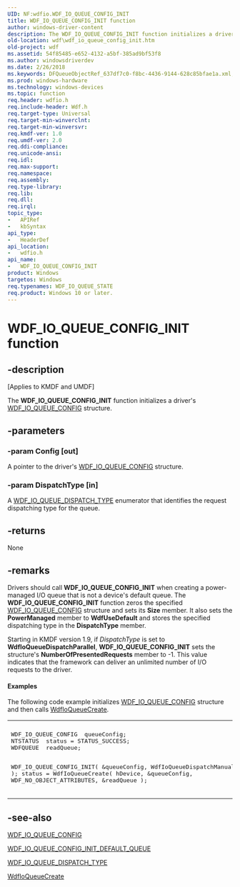 ```yaml
---
UID: NF:wdfio.WDF_IO_QUEUE_CONFIG_INIT
title: WDF_IO_QUEUE_CONFIG_INIT function
author: windows-driver-content
description: The WDF_IO_QUEUE_CONFIG_INIT function initializes a driver's WDF_IO_QUEUE_CONFIG structure.
old-location: wdf\wdf_io_queue_config_init.htm
old-project: wdf
ms.assetid: 54f85485-e652-4132-a5bf-385ad9bf53f8
ms.author: windowsdriverdev
ms.date: 2/26/2018
ms.keywords: DFQueueObjectRef_637df7c0-f8bc-4436-9144-628c85bfae1a.xml, WDF_IO_QUEUE_CONFIG_INIT, WDF_IO_QUEUE_CONFIG_INIT function, kmdf.wdf_io_queue_config_init, wdf.wdf_io_queue_config_init, wdfio/WDF_IO_QUEUE_CONFIG_INIT
ms.prod: windows-hardware
ms.technology: windows-devices
ms.topic: function
req.header: wdfio.h
req.include-header: Wdf.h
req.target-type: Universal
req.target-min-winverclnt: 
req.target-min-winversvr: 
req.kmdf-ver: 1.0
req.umdf-ver: 2.0
req.ddi-compliance: 
req.unicode-ansi: 
req.idl: 
req.max-support: 
req.namespace: 
req.assembly: 
req.type-library: 
req.lib: 
req.dll: 
req.irql: 
topic_type:
-	APIRef
-	kbSyntax
api_type:
-	HeaderDef
api_location:
-	wdfio.h
api_name:
-	WDF_IO_QUEUE_CONFIG_INIT
product: Windows
targetos: Windows
req.typenames: WDF_IO_QUEUE_STATE
req.product: Windows 10 or later.
---
```


# WDF_IO_QUEUE_CONFIG_INIT function


## -description


<p class="CCE_Message">[Applies to KMDF and UMDF]

The <b>WDF_IO_QUEUE_CONFIG_INIT</b> function initializes a driver's <a href="https://msdn.microsoft.com/library/windows/hardware/ff552359">WDF_IO_QUEUE_CONFIG</a> structure.


## -parameters




### -param Config [out]

A pointer to the driver's <a href="https://msdn.microsoft.com/library/windows/hardware/ff552359">WDF_IO_QUEUE_CONFIG</a> structure.


### -param DispatchType [in]

A <a href="https://msdn.microsoft.com/library/windows/hardware/ff552362">WDF_IO_QUEUE_DISPATCH_TYPE</a> enumerator that identifies the request dispatching type for the queue.


## -returns



None




## -remarks



Drivers should call <b>WDF_IO_QUEUE_CONFIG_INIT</b> when creating a power-managed I/O queue that is not a device's default queue. The <b>WDF_IO_QUEUE_CONFIG_INIT</b> function zeros the specified <a href="https://msdn.microsoft.com/library/windows/hardware/ff552359">WDF_IO_QUEUE_CONFIG</a> structure and sets its <b>Size</b> member. It also sets the <b>PowerManaged</b> member to <b>WdfUseDefault</b> and stores the specified dispatching type in the <b>DispatchType</b> member.

Starting in KMDF version 1.9, if <i>DispatchType</i> is set to <b>WdfIoQueueDispatchParallel</b>, <b>WDF_IO_QUEUE_CONFIG_INIT</b> sets the structure's <b>NumberOfPresentedRequests</b> member to -1. This value indicates that the framework can deliver an unlimited number of I/O requests to the driver.


#### Examples

The following code example initializes <a href="https://msdn.microsoft.com/library/windows/hardware/ff552359">WDF_IO_QUEUE_CONFIG</a> structure and then calls <a href="https://msdn.microsoft.com/library/windows/hardware/ff547401">WdfIoQueueCreate</a>.

<div class="code"><span codelanguage=""><table>
<tr>
<th></th>
</tr>
<tr>
<td>
<pre>WDF_IO_QUEUE_CONFIG  queueConfig;
NTSTATUS  status = STATUS_SUCCESS;
WDFQUEUE  readQueue;

WDF_IO_QUEUE_CONFIG_INIT(
                         &amp;queueConfig,
                         WdfIoQueueDispatchManual
                         );
status = WdfIoQueueCreate(
                          hDevice,
                          &amp;queueConfig,
                          WDF_NO_OBJECT_ATTRIBUTES,
                          &amp;readQueue
                          );</pre>
</td>
</tr>
</table></span></div>



## -see-also




<a href="https://msdn.microsoft.com/library/windows/hardware/ff552359">WDF_IO_QUEUE_CONFIG</a>



<a href="https://msdn.microsoft.com/library/windows/hardware/ff552361">WDF_IO_QUEUE_CONFIG_INIT_DEFAULT_QUEUE</a>



<a href="https://msdn.microsoft.com/library/windows/hardware/ff552362">WDF_IO_QUEUE_DISPATCH_TYPE</a>



<a href="https://msdn.microsoft.com/library/windows/hardware/ff547401">WdfIoQueueCreate</a>
 

 

